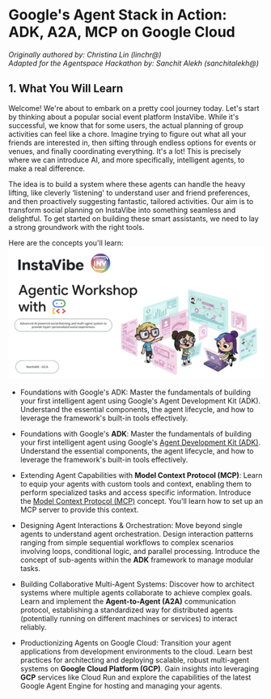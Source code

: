 # Google's Agent Stack in Action: ADK, A2A, MCP on Google Cloud
*Originally authored by: Christina Lin (linchr@)*  
*Adapted for the Agentspace Hackathon by: Sanchit Alekh (sanchitalekh@)*  



## 1. What You Will Learn
Welcome! We're about to embark on a pretty cool journey today. Let's start by thinking about a popular social event platform InstaVibe. While it's successful, we know that for some users, the actual planning of group activities can feel like a chore. Imagine trying to figure out what all your friends are interested in, then sifting through endless options for events or venues, and finally coordinating everything. It's a lot! This is precisely where we can introduce AI, and more specifically, intelligent agents, to make a real difference.

The idea is to build a system where these agents can handle the heavy lifting, like cleverly ‘listening' to understand user and friend preferences, and then proactively suggesting fantastic, tailored activities. Our aim is to transform social planning on InstaVibe into something seamless and delightful. To get started on building these smart assistants, we need to lay a strong groundwork with the right tools.

Here are the concepts you'll learn:
![Concepts](images/readme.png)

- Foundations with Google's ADK: Master the fundamentals of building your first intelligent agent using Google's Agent Development Kit (ADK). Understand the essential components, the agent lifecycle, and how to leverage the framework's built-in tools effectively.
- Foundations with Google's **ADK**: Master the fundamentals of building your first intelligent agent using Google's [Agent Development Kit (ADK)](https://google.github.io/adk-docs/). Understand the essential components, the agent lifecycle, and how to leverage the framework's built-in tools effectively.

- Extending Agent Capabilities with **Model Context Protocol (MCP)**: Learn to equip your agents with custom tools and context, enabling them to perform specialized tasks and access specific information. Introduce the [Model Context Protocol (MCP)](https://modelcontextprotocol.io/docs/getting-started/intro) concept. You'll learn how to set up an MCP server to provide this context.

- Designing Agent Interactions & Orchestration: Move beyond single agents to understand agent orchestration. Design interaction patterns ranging from simple sequential workflows to complex scenarios involving loops, conditional logic, and parallel processing. Introduce the concept of sub-agents within the **ADK** framework to manage modular tasks.

- Building Collaborative Multi-Agent Systems: Discover how to architect systems where multiple agents collaborate to achieve complex goals. Learn and implement the **Agent-to-Agent (A2A)** communication protocol, establishing a standardized way for distributed agents (potentially running on different machines or services) to interact reliably.

- Productionizing Agents on Google Cloud: Transition your agent applications from development environments to the cloud. Learn best practices for architecting and deploying scalable, robust multi-agent systems on **Google Cloud Platform (GCP)**. Gain insights into leveraging **GCP** services like Cloud Run and explore the capabilities of the latest Google Agent Engine for hosting and managing your agents.